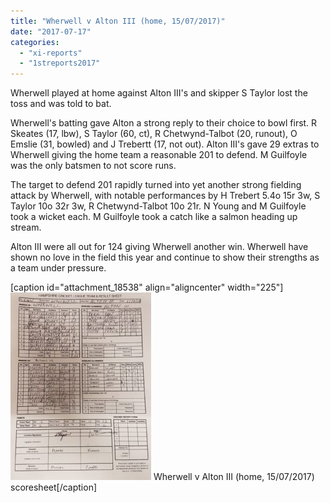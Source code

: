 ```yaml
---
title: "Wherwell v Alton III (home, 15/07/2017)"
date: "2017-07-17"
categories: 
  - "xi-reports"
  - "1streports2017"
---
```


Wherwell played at home against Alton III's and skipper S Taylor lost the toss and was told to bat.

Wherwell's batting gave Alton a strong reply to their choice to bowl first. R Skeates (17, lbw), S Taylor (60, ct), R Chetwynd-Talbot (20, runout), O Emslie (31, bowled) and J Trebertt (17, not out). Alton III's gave 29 extras to Wherwell giving the home team a reasonable 201 to defend. M Guilfoyle was the only batsmen to not score runs.

The target to defend 201 rapidly turned into yet another strong fielding attack by Wherwell, with notable performances by H Trebert 5.4o 15r 3w, S Taylor 10o 32r 3w, R Chetwynd-Talbot 10o 21r. N Young and M Guilfoyle took a wicket each. M Guilfoyle took a catch like a salmon heading up stream. 

Alton III were all out for 124 giving Wherwell another win. Wherwell have shown no love in the field this year and continue to show their strengths as a team under pressure.

\[caption id="attachment\_18538" align="aligncenter" width="225"\][![](images/c86eea6b-9083-4dab-96f3-f37b4018dd91-225x300.jpg)](https://www.wherwellcc.co.uk/wp-content/uploads/2017/07/c86eea6b-9083-4dab-96f3-f37b4018dd91.jpg) Wherwell v Alton III (home, 15/07/2017) scoresheet\[/caption\]
